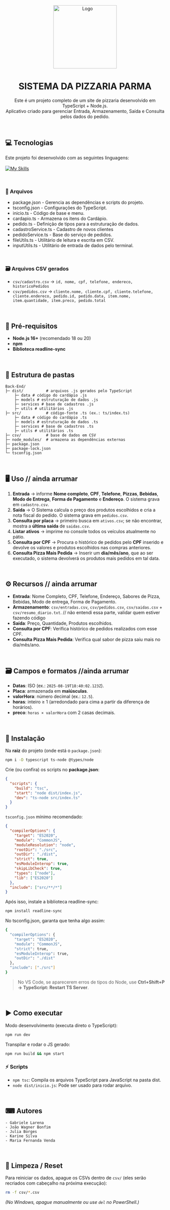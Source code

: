 <div align="center">

  <img src="./pizza.png" alt="Logo" height="200">
  <h1 align="center"><strong>SISTEMA DA PIZZARIA PARMA</strong></h1>
  <p align="center">
	 Este é um projeto completo de um site de pizzaria desenvolvido em TypeScript + Node.js. <br> Aplicativo criado para gerenciar Entrada, Armazenamento, Saída e Consulta pelos dados do pedido.
  </p>

</div>

<br />

## :computer: Tecnologias

Este projeto foi desenvolvido com as seguintes linguagens: 
<br><br>
[![My Skills](https://skillicons.dev/icons?i=typescript,nodejs&theme=dark)](https://skillicons.dev) 

</div>

<br> 

### 📄 Arquivos 

- package.json - Gerencia as dependências e scripts do projeto.
- tsconfig.json - Configurações do TypeScript.
- inicio.ts - Código de base e menu.
- cardapio.ts - Armazena os itens do Cardápio.
- pedido.ts - Definição de tipos para a estruturação de dados.
- cadastroService.ts - Cadastro de novos clientes
- pedidoService.ts - Base do serviço de pedidos.
- fileUtils.ts - Utilitário de leitura e escrita em CSV.
- inputUtils.ts - Utilitário de entrada de dados pelo terminal.

<br>

### 🗃 Arquivos CSV gerados

* `csv/cadastro.csv`  → `id, nome, cpf, telefone, endereco, historicoPedidos`
* `csv/pedidos.csv`   → `cliente.nome, cliente.cpf, cliente.telefone, cliente.endereco, pedido.id, pedido.data, item.nome, item.quantidade, item.preco, pedido.total`

<br> 

## 🔧 Pré-requisitos

* **Node.js 16+** (recomendado 18 ou 20)
* **npm**
* **Biblioteca readline-sync**

<br>

## 📁 Estrutura de pastas

```
Back-End/
├─ dist/          # arquivos .js gerados pelo TypeScript
    ├─ data # código do cardápio .js
	├─ models # estruturação de dados .js
	├─ services # base de cadastros .js
	├─ utils # utilitários .js
├─ src/           # código-fonte .ts (ex.: ts/index.ts)
    ├─ data # código do cardápio .ts
	├─ models # estruturação de dados .ts
	├─ services # base de cadastros .ts
	├─ utils # utilitários .ts
├─ csv/           # base de dados em CSV
├─ node_modules/  # armazena as dependências externas
├─ package.json
├─ package-lock.json
└─ tsconfig.json
```

<br>

## 🖥️ Uso // ainda arrumar

1. **Entrada** → informe **Nome completo**, **CPF**, **Telefone**, **Pizzas**, **Bebidas**, **Modo de Entrega**, **Forma de Pagamento** e **Endereço**. O sistema grava em `cadastro.csv`.
3. **Saída** → O Sistema calcula o preço dos produtos escolhidos e cria a nota fiscal do pedido. O sistema grava em `pedidos.csv`.
4. **Consulta por placa** → primeiro busca em `ativos.csv`; se não encontrar, mostra a **última saída** de `saidas.csv`.
5. **Listar ativos** → imprime no console todos os veículos atualmente no pátio.
6. **Consulta por CPF** → Procura o histórico de pedidos pelo **CPF** inserido e devolve os valores e produtos escolhidos nas compras anteriores.
7. **Consulta Pizza Mais Pedida** → Inserir um **dia/mês/ano**, que ao ser executado, o sistema devolverá os produtos mais pedidos em tal data.

<br>

## ⚙️ Recursos // ainda arrumar

* **Entrada**: Nome Completo, CPF, Telefone, Endereço, Sabores de Pizza, Bebidas, Modo de entrega, Forma de Pagamento.
* **Armazenamento**: `csv/entradas.csv`, `csv/pedidos.csv`, `csv/saidas.csv` + `csv/resumo_diario.txt`. // não entendi essa parte, validar quem estiver fazendo código
* **Saída**: Preço, Quantidade, Produtos escolhidos. 
* **Consulta por CPF**: Verifica histórico de pedidos realizados com esse CPF. 
* **Consulta Pizza Mais Pedida**: Verifica qual sabor de pizza saiu mais no dia/mês/ano.

<br>

## 🗃️ Campos e formatos //ainda arrumar

* **Datas**: ISO (ex.: `2025-08-19T18:40:02.123Z`).
* **Placa**: armazenada em **maiúsculas**.
* **valorHora**: número decimal (ex.: `12.5`).
* **horas**: inteiro ≥ 1 (arredondado para cima a partir da diferença de horários).
* **preco**: `horas × valorHora` com 2 casas decimais.

<br>

## 🚀 Instalação

Na **raiz** do projeto (onde está o `package.json`):

```bash
npm i -D typescript ts-node @types/node
```

Crie (ou confira) os scripts no **package.json**:

```json
{
  "scripts": {
    "build": "tsc",
    "start": "node dist/index.js",
    "dev": "ts-node src/index.ts"
  }
}
```

`tsconfig.json` mínimo recomendado:

```json
{
  "compilerOptions": {
    "target": "ES2020",
    "module": "CommonJS",
    "moduleResolution": "node",
    "rootDir": "./src",
    "outDir": "./dist",
    "strict": true,
    "esModuleInterop": true,
    "skipLibCheck": true,
    "types": ["node"],
    "lib": ["ES2020"]
  },
  "include": ["src/**/*"]
}
```

Após isso, instale a biblioteca readline-sync:

```bash
npm install readline-sync
```

No tsconfig.json, garanta que tenha algo assim:

``` bash
{
  "compilerOptions": {
    "target": "ES2020",
    "module": "CommonJS",
    "strict": true,
    "esModuleInterop": true,
    "outDir": "./dist"
  },
  "include": ["./src"]
}
```

> No VS Code, se aparecerem erros de tipos do Node, use **Ctrl+Shift+P → TypeScript: Restart TS Server**.

<br>

## ▶️ Como executar

Modo desenvolvimento (executa direto o TypeScript):

```bash
npm run dev
```

Transpilar e rodar o JS gerado:

```bash
npm run build && npm start
```

### ⚡ Scripts

- `npm tsc`: Compila os arquivos TypeScript para JavaScript na pasta dist.
- `node dist/inicio.js`: Pode ser usado para rodar arquivo.

<br>

## ⌨ Autores

```
- Gabriele Larena
- João Wagner Bonfim
- Julia Borges
- Karine Silva
- Maria Fernanda Venda
```
<br>

## 🧹 Limpeza / Reset

Para reiniciar os dados, apague os CSVs dentro de `csv/` (eles serão recriados com cabeçalho na próxima execução):

```bash
rm -f csv/*.csv 
```

*(No Windows, apague manualmente ou use `del` no PowerShell.)*
